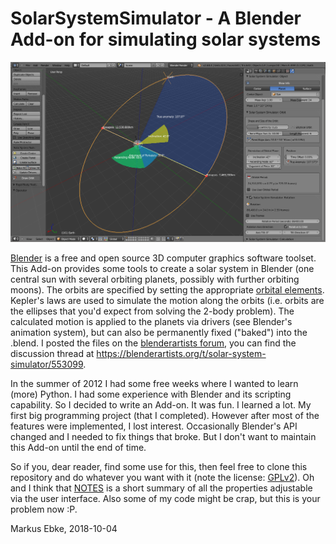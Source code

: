 # SolarSystemSimulator - A Blender Add-on for simulating solar systems

![Screenshot](./Blenderartist_posts/SSSim_screenshot.png)

[Blender](http://www.blender.org) is a free and open source 3D computer graphics software toolset.
This Add-on provides some tools to create a solar system in Blender (one central sun with several orbiting planets, possibly with further orbiting moons).
The orbits are specified by setting the appropriate [orbital elements](https://en.wikipedia.org/wiki/Orbital_elements).
Kepler's laws are used to simulate the motion along the orbits (i.e. orbits are the ellipses that you'd expect from solving the 2-body problem).
The calculated motion is applied to the planets via drivers (see Blender's animation system), but can also be permanently fixed ("baked") into the .blend.
I posted the files on the [blenderartists forum](https://blenderartists.org/), you can find the discussion thread at <https://blenderartists.org/t/solar-system-simulator/553099>.

In the summer of 2012 I had some free weeks where I wanted to learn (more) Python.
I had some experience with Blender and its scripting capability.
So I decided to write an Add-on.
It was fun.
I learned a lot.
My first big programming project (that I completed).
However after most of the features were implemented, I lost interest.
Occasionally Blender's API changed and I needed to fix things that broke.
But I don't want to maintain this Add-on until the end of time.

So if you, dear reader, find some use for this, then feel free to clone this repository and do whatever you want with it (note the license: [GPLv2](./LICENSE)).
Oh and I think that [NOTES](./NOTES.txt) is a short summary of all the properties adjustable via the user interface.
Also some of my code might be crap, but this is your problem now :P.

Markus Ebke, 2018-10-04
